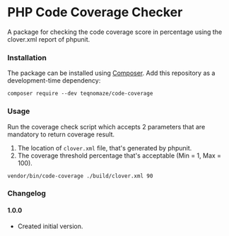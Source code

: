 # PHP Code Coverage Checker
A package for checking the code coverage score in percentage using the clover.xml report of phpunit.

### Installation
The package can be installed using [Composer](https://getcomposer.org). Add this repository as a development-time dependency:

```
composer require --dev teqnomaze/code-coverage
```

### Usage
Run the coverage check script which accepts 2 parameters that are mandatory to return coverage result.

1. The location of `clover.xml` file, that's generated by phpunit.
2. The coverage threshold percentage that's acceptable (Min = 1, Max = 100).

```
vendor/bin/code-coverage ./build/clover.xml 90
```

### Changelog

#### 1.0.0

* Created initial version.
